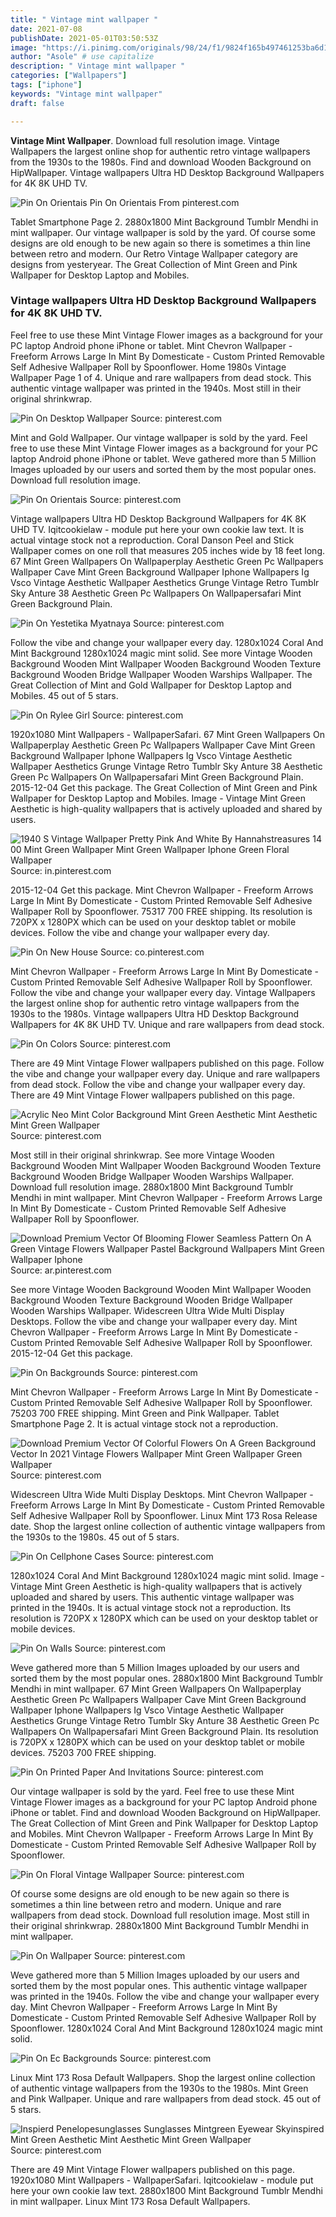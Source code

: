 ```yaml
---
title: " Vintage mint wallpaper "
date: 2021-07-08
publishDate: 2021-05-01T03:50:53Z
image: "https://i.pinimg.com/originals/98/24/f1/9824f165b497461253ba6d16edcd2ac1.jpg"
author: "Asole" # use capitalize
description: " Vintage mint wallpaper "
categories: ["Wallpapers"]
tags: ["iphone"]
keywords: "Vintage mint wallpaper"
draft: false

---
```



**Vintage Mint Wallpaper**. Download full resolution image. Vintage Wallpapers the largest online shop for authentic retro vintage wallpapers from the 1930s to the 1980s. Find and download Wooden Background on HipWallpaper. Vintage wallpapers Ultra HD Desktop Background Wallpapers for 4K 8K UHD TV.

![Pin On Orientais](https://i.pinimg.com/originals/e6/23/9b/e6239b3697fb24abd96493976cb18ff8.jpg "Pin On Orientais")
Pin On Orientais From pinterest.com


Tablet Smartphone Page 2. 2880x1800 Mint Background Tumblr Mendhi in mint wallpaper. Our vintage wallpaper is sold by the yard. Of course some designs are old enough to be new again so there is sometimes a thin line between retro and modern. Our Retro Vintage Wallpaper category are designs from yesteryear. The Great Collection of Mint Green and Pink Wallpaper for Desktop Laptop and Mobiles.

### Vintage wallpapers Ultra HD Desktop Background Wallpapers for 4K 8K UHD TV.

Feel free to use these Mint Vintage Flower images as a background for your PC laptop Android phone iPhone or tablet. Mint Chevron Wallpaper - Freeform Arrows Large In Mint By Domesticate - Custom Printed Removable Self Adhesive Wallpaper Roll by Spoonflower. Home 1980s Vintage Wallpaper Page 1 of 4. Unique and rare wallpapers from dead stock. This authentic vintage wallpaper was printed in the 1940s. Most still in their original shrinkwrap.


![Pin On Desktop Wallpaper](https://i.pinimg.com/originals/fa/77/a5/fa77a5f43ff6d0c092c7eafc631bbd3e.jpg "Pin On Desktop Wallpaper")
Source: pinterest.com

Mint and Gold Wallpaper. Our vintage wallpaper is sold by the yard. Feel free to use these Mint Vintage Flower images as a background for your PC laptop Android phone iPhone or tablet. Weve gathered more than 5 Million Images uploaded by our users and sorted them by the most popular ones. Download full resolution image.

![Pin On Orientais](https://i.pinimg.com/originals/e6/23/9b/e6239b3697fb24abd96493976cb18ff8.jpg "Pin On Orientais")
Source: pinterest.com

Vintage wallpapers Ultra HD Desktop Background Wallpapers for 4K 8K UHD TV. Iqitcookielaw - module put here your own cookie law text. It is actual vintage stock not a reproduction. Coral Danson Peel and Stick Wallpaper comes on one roll that measures 205 inches wide by 18 feet long. 67 Mint Green Wallpapers On Wallpaperplay Aesthetic Green Pc Wallpapers Wallpaper Cave Mint Green Background Wallpaper Iphone Wallpapers Ig Vsco Vintage Aesthetic Wallpaper Aesthetics Grunge Vintage Retro Tumblr Sky Anture 38 Aesthetic Green Pc Wallpapers On Wallpapersafari Mint Green Background Plain.

![Pin On Yestetika Myatnaya](https://i.pinimg.com/originals/fa/d2/de/fad2def959ae9a9155a1145937638e86.jpg "Pin On Yestetika Myatnaya")
Source: pinterest.com

Follow the vibe and change your wallpaper every day. 1280x1024 Coral And Mint Background 1280x1024 magic mint solid. See more Vintage Wooden Background Wooden Mint Wallpaper Wooden Background Wooden Texture Background Wooden Bridge Wallpaper Wooden Warships Wallpaper. The Great Collection of Mint and Gold Wallpaper for Desktop Laptop and Mobiles. 45 out of 5 stars.

![Pin On Rylee Girl](https://i.pinimg.com/originals/41/bc/11/41bc118ce236ea464dfe549689845e9e.jpg "Pin On Rylee Girl")
Source: pinterest.com

1920x1080 Mint Wallpapers - WallpaperSafari. 67 Mint Green Wallpapers On Wallpaperplay Aesthetic Green Pc Wallpapers Wallpaper Cave Mint Green Background Wallpaper Iphone Wallpapers Ig Vsco Vintage Aesthetic Wallpaper Aesthetics Grunge Vintage Retro Tumblr Sky Anture 38 Aesthetic Green Pc Wallpapers On Wallpapersafari Mint Green Background Plain. 2015-12-04 Get this package. The Great Collection of Mint Green and Pink Wallpaper for Desktop Laptop and Mobiles. Image - Vintage Mint Green Aesthetic is high-quality wallpapers that is actively uploaded and shared by users.

![1940 S Vintage Wallpaper Pretty Pink And White By Hannahstreasures 14 00 Mint Green Wallpaper Mint Green Wallpaper Iphone Green Floral Wallpaper](https://i.pinimg.com/originals/b3/70/e1/b370e144e6679dbf4383539c83a5d212.jpg "1940 S Vintage Wallpaper Pretty Pink And White By Hannahstreasures 14 00 Mint Green Wallpaper Mint Green Wallpaper Iphone Green Floral Wallpaper")
Source: in.pinterest.com

2015-12-04 Get this package. Mint Chevron Wallpaper - Freeform Arrows Large In Mint By Domesticate - Custom Printed Removable Self Adhesive Wallpaper Roll by Spoonflower. 75317 700 FREE shipping. Its resolution is 720PX x 1280PX which can be used on your desktop tablet or mobile devices. Follow the vibe and change your wallpaper every day.

![Pin On New House](https://i.pinimg.com/originals/b0/12/f0/b012f0c9b5173f87d297916a61ede687.jpg "Pin On New House")
Source: co.pinterest.com

Mint Chevron Wallpaper - Freeform Arrows Large In Mint By Domesticate - Custom Printed Removable Self Adhesive Wallpaper Roll by Spoonflower. Follow the vibe and change your wallpaper every day. Vintage Wallpapers the largest online shop for authentic retro vintage wallpapers from the 1930s to the 1980s. Vintage wallpapers Ultra HD Desktop Background Wallpapers for 4K 8K UHD TV. Unique and rare wallpapers from dead stock.

![Pin On Colors](https://i.pinimg.com/originals/2d/71/ae/2d71ae79226500a6bab948a2da3e4f2a.jpg "Pin On Colors")
Source: pinterest.com

There are 49 Mint Vintage Flower wallpapers published on this page. Follow the vibe and change your wallpaper every day. Unique and rare wallpapers from dead stock. Follow the vibe and change your wallpaper every day. There are 49 Mint Vintage Flower wallpapers published on this page.

![Acrylic Neo Mint Color Background Mint Green Aesthetic Mint Aesthetic Mint Green Wallpaper](https://i.pinimg.com/originals/96/1c/4d/961c4d46451cb033d5c2246dc0f3cab7.jpg "Acrylic Neo Mint Color Background Mint Green Aesthetic Mint Aesthetic Mint Green Wallpaper")
Source: pinterest.com

Most still in their original shrinkwrap. See more Vintage Wooden Background Wooden Mint Wallpaper Wooden Background Wooden Texture Background Wooden Bridge Wallpaper Wooden Warships Wallpaper. Download full resolution image. 2880x1800 Mint Background Tumblr Mendhi in mint wallpaper. Mint Chevron Wallpaper - Freeform Arrows Large In Mint By Domesticate - Custom Printed Removable Self Adhesive Wallpaper Roll by Spoonflower.

![Download Premium Vector Of Blooming Flower Seamless Pattern On A Green Vintage Flowers Wallpaper Pastel Background Wallpapers Mint Green Wallpaper Iphone](https://i.pinimg.com/originals/80/c1/48/80c1488b5baa033f20fa8ed0c5ef9f06.jpg "Download Premium Vector Of Blooming Flower Seamless Pattern On A Green Vintage Flowers Wallpaper Pastel Background Wallpapers Mint Green Wallpaper Iphone")
Source: ar.pinterest.com

See more Vintage Wooden Background Wooden Mint Wallpaper Wooden Background Wooden Texture Background Wooden Bridge Wallpaper Wooden Warships Wallpaper. Widescreen Ultra Wide Multi Display Desktops. Follow the vibe and change your wallpaper every day. Mint Chevron Wallpaper - Freeform Arrows Large In Mint By Domesticate - Custom Printed Removable Self Adhesive Wallpaper Roll by Spoonflower. 2015-12-04 Get this package.

![Pin On Backgrounds](https://i.pinimg.com/originals/b5/6f/0c/b56f0cb964ee02a5a984d60ca7d0de4e.jpg "Pin On Backgrounds")
Source: pinterest.com

Mint Chevron Wallpaper - Freeform Arrows Large In Mint By Domesticate - Custom Printed Removable Self Adhesive Wallpaper Roll by Spoonflower. 75203 700 FREE shipping. Mint Green and Pink Wallpaper. Tablet Smartphone Page 2. It is actual vintage stock not a reproduction.

![Download Premium Vector Of Colorful Flowers On A Green Background Vector In 2021 Vintage Flowers Wallpaper Mint Green Wallpaper Green Wallpaper](https://i.pinimg.com/originals/29/2c/66/292c6631c88b6ae3e499e88bb5e78f09.jpg "Download Premium Vector Of Colorful Flowers On A Green Background Vector In 2021 Vintage Flowers Wallpaper Mint Green Wallpaper Green Wallpaper")
Source: pinterest.com

Widescreen Ultra Wide Multi Display Desktops. Mint Chevron Wallpaper - Freeform Arrows Large In Mint By Domesticate - Custom Printed Removable Self Adhesive Wallpaper Roll by Spoonflower. Linux Mint 173 Rosa Release date. Shop the largest online collection of authentic vintage wallpapers from the 1930s to the 1980s. 45 out of 5 stars.

![Pin On Cellphone Cases](https://i.pinimg.com/originals/73/4f/55/734f5579e1f5e3cb414d467328e98622.jpg "Pin On Cellphone Cases")
Source: pinterest.com

1280x1024 Coral And Mint Background 1280x1024 magic mint solid. Image - Vintage Mint Green Aesthetic is high-quality wallpapers that is actively uploaded and shared by users. This authentic vintage wallpaper was printed in the 1940s. It is actual vintage stock not a reproduction. Its resolution is 720PX x 1280PX which can be used on your desktop tablet or mobile devices.

![Pin On Walls](https://i.pinimg.com/originals/32/1e/cd/321ecd02dafc1436ca9c4a069bdaed93.jpg "Pin On Walls")
Source: pinterest.com

Weve gathered more than 5 Million Images uploaded by our users and sorted them by the most popular ones. 2880x1800 Mint Background Tumblr Mendhi in mint wallpaper. 67 Mint Green Wallpapers On Wallpaperplay Aesthetic Green Pc Wallpapers Wallpaper Cave Mint Green Background Wallpaper Iphone Wallpapers Ig Vsco Vintage Aesthetic Wallpaper Aesthetics Grunge Vintage Retro Tumblr Sky Anture 38 Aesthetic Green Pc Wallpapers On Wallpapersafari Mint Green Background Plain. Its resolution is 720PX x 1280PX which can be used on your desktop tablet or mobile devices. 75203 700 FREE shipping.

![Pin On Printed Paper And Invitations](https://i.pinimg.com/originals/e1/33/87/e1338723bea103ae5e3391069b0d24fc.jpg "Pin On Printed Paper And Invitations")
Source: pinterest.com

Our vintage wallpaper is sold by the yard. Feel free to use these Mint Vintage Flower images as a background for your PC laptop Android phone iPhone or tablet. Find and download Wooden Background on HipWallpaper. The Great Collection of Mint Green and Pink Wallpaper for Desktop Laptop and Mobiles. Mint Chevron Wallpaper - Freeform Arrows Large In Mint By Domesticate - Custom Printed Removable Self Adhesive Wallpaper Roll by Spoonflower.

![Pin On Floral Vintage Wallpaper](https://i.pinimg.com/564x/47/c0/4c/47c04ccf2d9d0886c0bd9408874635da.jpg "Pin On Floral Vintage Wallpaper")
Source: pinterest.com

Of course some designs are old enough to be new again so there is sometimes a thin line between retro and modern. Unique and rare wallpapers from dead stock. Download full resolution image. Most still in their original shrinkwrap. 2880x1800 Mint Background Tumblr Mendhi in mint wallpaper.

![Pin On Wallpaper](https://i.pinimg.com/originals/63/45/d8/6345d82b280549236f10529d83705daa.jpg "Pin On Wallpaper")
Source: pinterest.com

Weve gathered more than 5 Million Images uploaded by our users and sorted them by the most popular ones. This authentic vintage wallpaper was printed in the 1940s. Follow the vibe and change your wallpaper every day. Mint Chevron Wallpaper - Freeform Arrows Large In Mint By Domesticate - Custom Printed Removable Self Adhesive Wallpaper Roll by Spoonflower. 1280x1024 Coral And Mint Background 1280x1024 magic mint solid.

![Pin On Ec Backgrounds](https://i.pinimg.com/originals/fd/95/9a/fd959a0ac305923eb60c013de87691c4.jpg "Pin On Ec Backgrounds")
Source: pinterest.com

Linux Mint 173 Rosa Default Wallpapers. Shop the largest online collection of authentic vintage wallpapers from the 1930s to the 1980s. Mint Green and Pink Wallpaper. Unique and rare wallpapers from dead stock. 45 out of 5 stars.

![Inspierd Penelopesunglasses Sunglasses Mintgreen Eyewear Skyinspired Mint Green Aesthetic Mint Aesthetic Mint Green Wallpaper](https://i.pinimg.com/originals/98/24/f1/9824f165b497461253ba6d16edcd2ac1.jpg "Inspierd Penelopesunglasses Sunglasses Mintgreen Eyewear Skyinspired Mint Green Aesthetic Mint Aesthetic Mint Green Wallpaper")
Source: pinterest.com

There are 49 Mint Vintage Flower wallpapers published on this page. 1920x1080 Mint Wallpapers - WallpaperSafari. Iqitcookielaw - module put here your own cookie law text. 2880x1800 Mint Background Tumblr Mendhi in mint wallpaper. Linux Mint 173 Rosa Default Wallpapers.

